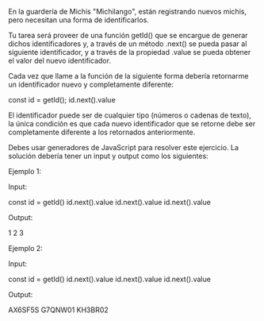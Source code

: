 En la guardería de Michis "Michilango", están registrando nuevos michis, pero necesitan una forma de identificarlos.

Tu tarea será proveer de una función getId() que se encargue de generar dichos identificadores y, a través de un método .next() se pueda pasar al siguiente identificador, y a través de la propiedad .value se pueda obtener el valor del nuevo identificador.

Cada vez que llame a la función de la siguiente forma debería retornarme un identificador nuevo y completamente diferente:

const id = getId();
id.next().value

El identificador puede ser de cualquier tipo (números o cadenas de texto), la única condición es que cada nuevo identificador que se retorne debe ser completamente diferente a los retornados anteriormente.

Debes usar generadores de JavaScript para resolver este ejercicio. La solución debería tener un input y output como los siguientes:

Ejemplo 1:

Input:

const id = getId()
id.next().value
id.next().value
id.next().value

Output:

1
2
3

Ejemplo 2:

Input:

const id = getId()
id.next().value
id.next().value
id.next().value

Output:

AX6SF5S
G7QNW01
KH3BR02